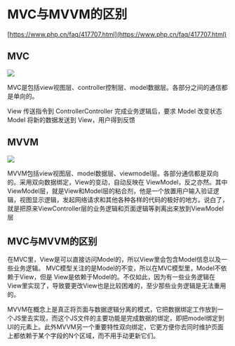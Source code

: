 # MVC与MVVM的区别

[https://www.php.cn/faq/417707.html](https://www.php.cn/faq/417707.html)

## MVC

![](https://img.php.cn/upload/article/000/000/028/5cc15a3793af8801.jpg)

MVC是包括view视图层、controller控制层、model数据层。各部分之间的通信都是单向的。

View 传送指令到 ControllerController 完成业务逻辑后，要求 Model 改变状态Model 将新的数据发送到 View，用户得到反馈

## MVVM

![](https://img.php.cn/upload/article/000/000/028/5cc159f5ea5e9940.jpg)

MVVM包括view视图层、model数据层、viewmodel层。各部分通信都是双向的。采用双向数据绑定，View的变动，自动反映在 ViewModel，反之亦然。其中ViewModel层，就是View和Model层的粘合剂，他是一个放置用户输入验证逻辑，视图显示逻辑，发起网络请求和其他各种各样的代码的极好的地方。说白了，就是把原来ViewController层的业务逻辑和页面逻辑等剥离出来放到ViewModel层

## MVC与MVVM的区别

在MVC里，View是可以直接访问Model的，所以View里会包含Model信息以及一些业务逻辑。 MVC模型关注的是Model的不变，所以在MVC模型里，Model不依赖于View，但是 View是依赖于Model的。不仅如此，因为有一些业务逻辑在View里实现了，导致要更改View也是比较困难的，至少那些业务逻辑是无法重用的。

MVVM在概念上是真正将页面与数据逻辑分离的模式，它把数据绑定工作放到一个JS里去实现，而这个JS文件的主要功能是完成数据的绑定，即把model绑定到UI的元素上。此外MVVM另一个重要特性双向绑定，它更方便你去同时维护页面上都依赖于某个字段的N个区域，而不用手动更新它们。

